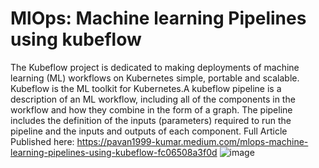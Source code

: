 # MlOps: Machine learning Pipelines using kubeflow
The Kubeflow project is dedicated to making deployments of machine learning (ML) workflows on Kubernetes simple, portable and scalable. Kubeflow is the ML toolkit for Kubernetes.A kubeflow pipeline is a description of an ML workflow, including all of the components in the workflow and how they combine in the form of a graph. The pipeline includes the definition of the inputs (parameters) required to run the pipeline and the inputs and outputs of each component.
Full Article Published here: https://pavan1999-kumar.medium.com/mlops-machine-learning-pipelines-using-kubeflow-fc06508a3f0d
![image](https://user-images.githubusercontent.com/34813177/187722535-1f467a19-2145-48ad-8af7-2bff8523ad86.png)
